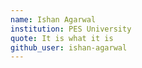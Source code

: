 ```yaml
---
name: Ishan Agarwal 
institution: PES University
quote: It is what it is
github_user: ishan-agarwal
---
```

